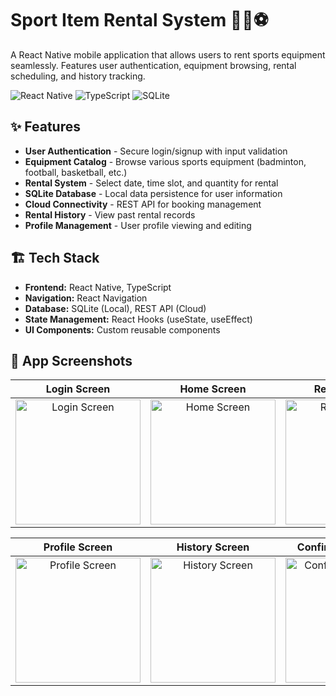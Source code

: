 # Sport Item Rental System 🏀🎾⚽

A React Native mobile application that allows users to rent sports equipment seamlessly. Features user authentication, equipment browsing, rental scheduling, and history tracking.

![React Native](https://img.shields.io/badge/React_Native-20232A?style=for-the-badge&logo=react&logoColor=61DAFB)
![TypeScript](https://img.shields.io/badge/TypeScript-007ACC?style=for-the-badge&logo=typescript&logoColor=white)
![SQLite](https://img.shields.io/badge/SQLite-07405E?style=for-the-badge&logo=sqlite&logoColor=white)

## ✨ Features

- **User Authentication** - Secure login/signup with input validation
- **Equipment Catalog** - Browse various sports equipment (badminton, football, basketball, etc.)
- **Rental System** - Select date, time slot, and quantity for rental
- **SQLite Database** - Local data persistence for user information
- **Cloud Connectivity** - REST API for booking management
- **Rental History** - View past rental records
- **Profile Management** - User profile viewing and editing

## 🏗️ Tech Stack

- **Frontend:** React Native, TypeScript
- **Navigation:** React Navigation
- **Database:** SQLite (Local), REST API (Cloud)
- **State Management:** React Hooks (useState, useEffect)
- **UI Components:** Custom reusable components

## 📱 App Screenshots

| Login Screen | Home Screen | Rental Screen |
| :---: | :---: | :---: |
| <a href="https://github.com/user-attachments/assets/15bd7155-f74f-4e08-b0c6-3aee3a509a09"><img src="https://github.com/user-attachments/assets/15bd7155-f74f-4e08-b0c6-3aee3a509a09" width="200" alt="Login Screen"></a> | <a href="https://github.com/user-attachments/assets/a974d53a-2abc-46f4-901b-da9e37c1dddb"><img src="https://github.com/user-attachments/assets/a974d53a-2abc-46f4-901b-da9e37c1dddb" width="200" alt="Home Screen"></a> | <a href="https://github.com/user-attachments/assets/02359bee-63e8-4744-8060-d84b75b3970c"><img src="https://github.com/user-attachments/assets/02359bee-63e8-4744-8060-d84b75b3970c" width="200" alt="Rental Screen"></a> |

| Profile Screen | History Screen | Confirmation Screen |
| :---: | :---: | :---: |
| <a href="https://github.com/user-attachments/assets/b2bf589c-cf70-45e1-af96-70359af0fec0"><img src="https://github.com/user-attachments/assets/b2bf589c-cf70-45e1-af96-70359af0fec0" width="200" alt="Profile Screen"></a> | <a href="https://github.com/user-attachments/assets/814337d5-2962-41d8-b332-b1168468a81e"><img src="https://github.com/user-attachments/assets/814337d5-2962-41d8-b332-b1168468a81e" width="200" alt="History Screen"></a> | <a href="https://github.com/user-attachments/assets/09d0d834-ce86-4b39-b153-1f4af28b5407"><img src="https://github.com/user-attachments/assets/09d0d834-ce86-4b39-b153-1f4af28b5407" width="200" alt="Confirmation Screen"></a> |

